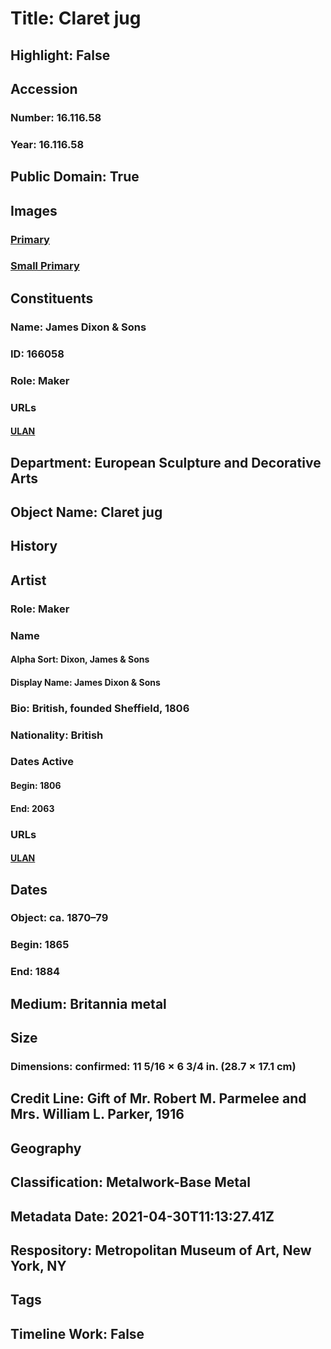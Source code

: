 # Title: Claret jug
## Highlight: False
## Accession
### Number: 16.116.58
### Year: 16.116.58
## Public Domain: True
## Images
### [Primary](https://images.metmuseum.org/CRDImages/es/original/DP-17090-022.jpg)
### [Small Primary](https://images.metmuseum.org/CRDImages/es/web-large/DP-17090-022.jpg)
## Constituents
### Name: James Dixon &amp; Sons
### ID: 166058
### Role: Maker
### URLs
#### [ULAN](http://vocab.getty.edu/page/ulan/500460811)
## Department: European Sculpture and Decorative Arts
## Object Name: Claret jug
## History
## Artist
### Role: Maker
### Name
#### Alpha Sort: Dixon, James & Sons
#### Display Name: James Dixon & Sons
### Bio: British, founded Sheffield, 1806
### Nationality: British
### Dates Active
#### Begin: 1806
#### End: 2063
### URLs
#### [ULAN](http://vocab.getty.edu/page/ulan/500460811)
## Dates
### Object: ca. 1870–79
### Begin: 1865
### End: 1884
## Medium: Britannia metal
## Size
### Dimensions: confirmed: 11 5/16 × 6 3/4 in. (28.7 × 17.1 cm)
## Credit Line: Gift of Mr. Robert M. Parmelee and Mrs. William L. Parker, 1916
## Geography
## Classification: Metalwork-Base Metal
## Metadata Date: 2021-04-30T11:13:27.41Z
## Respository: Metropolitan Museum of Art, New York, NY
## Tags
## Timeline Work: False